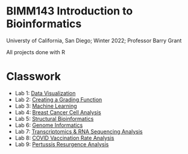 # BIMM143 Introduction to Bioinformatics
Universty of California, San Diego;
Winter 2022;
Professor Barry Grant

All projects done with R

# Classwork
- Lab 1: [Data Visualization](https://github.com/verasophiab/bimm143/blob/d3310bb6c22763106ad9e9c6bc32a7ac66a53d56/class05/Data_Visualization.pdf)
- Lab 2: [Creating a Grading Function](https://github.com/verasophiab/bimm143/blob/7bd352f869c7aa0bd07f622bfc5859e3c4d17efd/Class06/GradesFunctionLab.pdf)
- Lab 3: [Machine Learning](https://github.com/verasophiab/bimm143/blob/d3310bb6c22763106ad9e9c6bc32a7ac66a53d56/W6_Machine_Learning_Lab/W6MachineLearningLAB.pdf)
- Lab 4: [Breast Cancer Cell Analysis](https://github.com/verasophiab/bimm143/blob/ec2cbb4b7a8b88cd8c2940bf146a798cb135fb6f/Class%209%20Mini%20Project,%20Cancer%20Analysis/Breast_Cancer_Analysis_Class_9_Mini_Project.pdf)
- Lab 5: [Structural Bioinformatics](https://github.com/verasophiab/bimm143/blob/a0cd265aed25ae413d81055b015003e660a9713b/Class09/C9_Structural_Bioinformatics_P1.pdf)
- Lab 6: [Genome Informatics](https://github.com/verasophiab/bimm143/blob/d3310bb6c22763106ad9e9c6bc32a7ac66a53d56/Wk8_Genomics/Wk8_Genomics_Lab_final.pdf)
- Lab 7: [Transcriptomics & RNA Sequencing Analysis](https://github.com/verasophiab/bimm143/blob/d3310bb6c22763106ad9e9c6bc32a7ac66a53d56/Transcriptomics/Transcriptomics_and_RNA_Seq_analysis_final.pdf)
- Lab 8: [COVID Vaccination Rate Analysis](https://github.com/verasophiab/bimm143/blob/f4d7fe3f2575d9bd371598b463bc09cc5f3de67a/COVID_mini_project_final.pdf)
- Lab 9: [Pertussis Resurgence Analysis](https://github.com/verasophiab/bimm143/blob/main/W10MiniProj/Pertussis_MiniProj_final.pdf)












